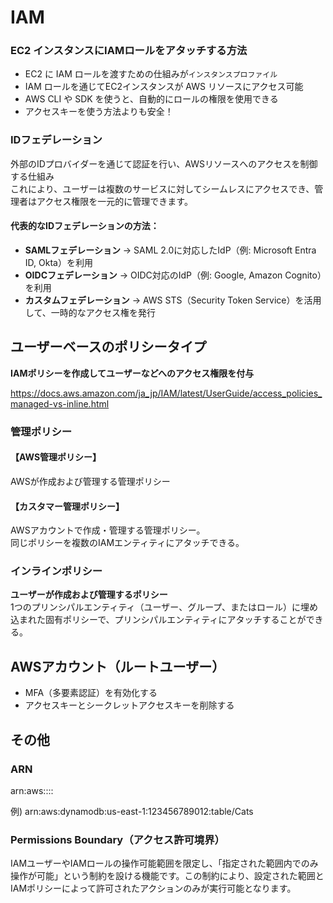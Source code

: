 # IAM

### EC2 インスタンスにIAMロールをアタッチする方法

- EC2 に IAM ロールを渡すための仕組みが`インスタンスプロファイル`
- IAM ロールを通じてEC2インスタンスが AWS リソースにアクセス可能
- AWS CLI や SDK を使うと、自動的にロールの権限を使用できる
- アクセスキーを使う方法よりも安全！

### IDフェデレーション

外部のIDプロバイダーを通じて認証を行い、AWSリソースへのアクセスを制御する仕組み<br>
これにより、ユーザーは複数のサービスに対してシームレスにアクセスでき、管理者はアクセス権限を一元的に管理できます。

#### 代表的なIDフェデレーションの方法：
- **SAMLフェデレーション** → SAML 2.0に対応したIdP（例: Microsoft Entra ID, Okta）を利用
- **OIDCフェデレーション** → OIDC対応のIdP（例: Google, Amazon Cognito）を利用
- **カスタムフェデレーション** → AWS STS（Security Token Service）を活用して、一時的なアクセス権を発行

## ユーザーベースのポリシータイプ
**IAMポリシーを作成してユーザーなどへのアクセス権限を付与**

https://docs.aws.amazon.com/ja_jp/IAM/latest/UserGuide/access_policies_managed-vs-inline.html

### 管理ポリシー
#### 【AWS管理ポリシー】
AWSが作成および管理する管理ポリシー

#### 【カスタマー管理ポリシー】
AWSアカウントで作成・管理する管理ポリシー。  
同じポリシーを複数のIAMエンティティにアタッチできる。

### インラインポリシー
**ユーザーが作成および管理するポリシー**  
1つのプリンシパルエンティティ（ユーザー、グループ、またはロール）に埋め込まれた固有ポリシーで、プリンシパルエンティティにアタッチすることができる。

## AWSアカウント（ルートユーザー）
- MFA（多要素認証）を有効化する
- アクセスキーとシークレットアクセスキーを削除する

## その他

### ARN

arn:aws:<SERVICE>:<region>:<account>:<resource>

例) arn:aws:dynamodb:us-east-1:123456789012:table/Cats

### Permissions Boundary（アクセス許可境界）

IAMユーザーやIAMロールの操作可能範囲を限定し、「指定された範囲内でのみ操作が可能」という制約を設ける機能です。この制約により、設定された範囲とIAMポリシーによって許可されたアクションのみが実行可能となります。
